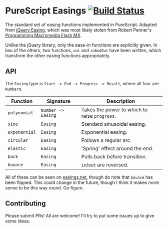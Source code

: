# PureScript Easings [![Build Status](https://travis-ci.org/i-am-tom/purescript-easings.svg?branch=master)](https://travis-ci.org/i-am-tom/purescript-easings)

The standard set of easing functions implemented in PureScript. Adapted from [jQuery Easing](https://github.com/gdsmith/jquery.easing), which was most likely stolen from Robert Penner's [Programming Macromedia Flash MX](https://www.amazon.com/Robert-Penners-Programming-Macromedia-Flash/dp/0072223561/175-5593647-3662611?ie=UTF8&tag=stackoverfl08-20).

Unlike the jQuery library, only the ease-in functions are explicitly given. In lieu of the others, two functions, `out` and `inAndOut` have been written, which transform the other easing functions appropriately.

## API

The `Easing` type is `Start -> End -> Progress -> Result`, where all four are `Number`s.

| Function | Signature | Description |
| -- | -- | -- |
| `polynomial` | `Number -> Easing` | Takes the power to which to raise `progress`. |
| `sine` | `Easing` | Standard sinusoidal easing. |
| `exponential` | `Easing` | Exponential easing. |
| `circular` | `Easing` | Follows a regular arc. |
| `elastic` | `Easing` | 'Spring' effect around the end. |
| `back` | `Easing` | Pulls back before transition. |
| `bounce` | `Easing` | `in`/`out` are reversed. |

All of these can be seen on [easings.net](http://www.easings.net), though do note that `bounce` has been flipped. This could change in the future, though I think it makes more sense to be this way round. Go figure.

## Contributing

Please submit PRs! All are welcome! I'll try to put some issues up to give some ideas.
